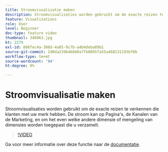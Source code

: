 ```yaml
---
title: Stroomvisualisatie maken
description: Stroomvisualisaties worden gebruikt om de exacte reizen te verkennen die klanten met uw merk hebben. De stroom kan op Pagina's, de Kanalen van de Marketing, en om het even welke andere dimensie of mengeling van dimensies worden toegepast die u verzamelt.
feature: Visualizations
role: User
level: Beginner
doc-type: feature video
thumbnail: 346063.jpg
kt: 2279
exl-id: 888fec4a-308d-4a05-9c7b-a4b4deba09b1
source-git-commit: 2d0da239646660a7fb0895fa55a468131193bf0b
workflow-type: tm+mt
source-wordcount: '94'
ht-degree: 0%

---
```


# Stroomvisualisatie maken

Stroomvisualisaties worden gebruikt om de exacte reizen te verkennen die klanten met uw merk hebben. De stroom kan op Pagina&#39;s, de Kanalen van de Marketing, en om het even welke andere dimensie of mengeling van dimensies worden toegepast die u verzamelt.

>[!VIDEO](https://video.tv.adobe.com/v/346063/?quality=12&learn=on)

Ga voor meer informatie over deze functie naar de [documentatie](https://experienceleague.adobe.com/docs/analytics/analyze/analysis-workspace/visualizations/flow/flow.html?lang=en).